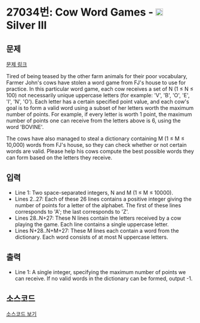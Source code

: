 # 27034번: Cow Word Games - <img src="https://static.solved.ac/tier_small/8.svg" style="height:20px" /> Silver III

<!-- performance -->

<!-- 문제 제출 후 깃허브에 푸시를 했을 때 제출한 코드의 성능이 입력될 공간입니다.-->

<!-- end -->

## 문제

[문제 링크](https://boj.kr/27034)


<p>Tired of being teased by the other farm animals for their poor vocabulary, Farmer John's cows have stolen a word game from FJ's house to use for practice.  In this particular word game, each cow receives a set of N (1 ≤ N ≤ 100) not necessarily unique uppercase letters (for example: 'V', 'B', 'O', 'E', 'I', 'N', 'O').  Each letter has a certain specified point value, and each cow's goal is to form a valid word using a subset of her letters worth the maximum number of points.  For example, if every letter is worth 1 point, the maximum number of points one can receive from the letters above is 6, using the word 'BOVINE'.</p>

<p>The cows have also managed to steal a dictionary containing M (1 ≤ M ≤ 10,000) words from FJ's house, so they can check whether or not certain words are valid.  Please help his cows compute the best possible words they can form based on the letters they receive.</p>



## 입력


<ul>
<li>Line 1: Two space-separated integers, N and M (1 ≤ M ≤ 10000).</li>
<li>Lines 2..27: Each of these 26 lines contains a positive integer giving the number of points for a letter of the alphabet. The first of these lines corresponds to 'A'; the last corresponds to 'Z'.</li>
<li>Lines 28..N+27: These N lines contain the letters received by a cow playing the game.   Each line contains a single uppercase letter.</li>
<li>Lines N+28..N+M+27: These M lines each contain a word from the dictionary.  Each word consists of at most N uppercase letters.</li>
</ul>



## 출력


<ul>
<li>Line 1: A single integer, specifying the maximum number of points we can  receive.  If no valid words in the dictionary can be formed, output -1.</li>
</ul>



## 소스코드

[소스코드 보기](Cow%20Word%20Games.py)